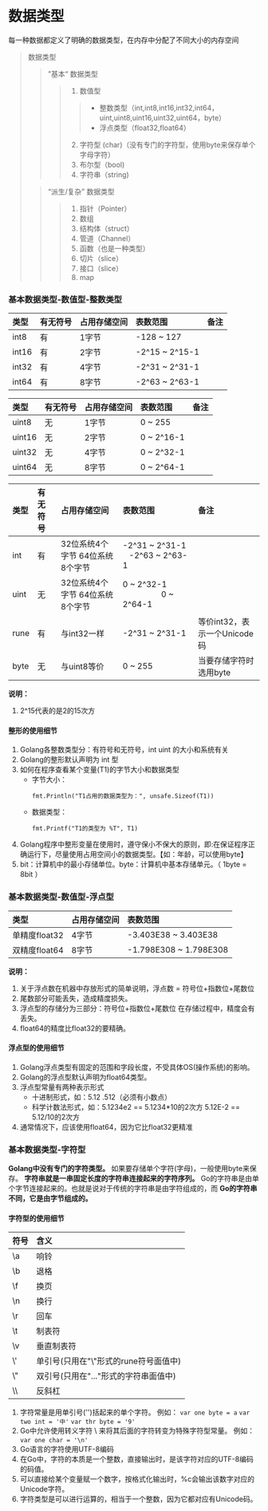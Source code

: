 # 数据类型

每一种数据都定义了明确的数据类型，在内存中分配了不同大小的内存空间

> 数据类型
> > ”基本“ 数据类型
> > > 1. 数值型
> > > > * 整数类型（int,int8,int16,int32,int64，uint,uint8,uint16,uint32,uint64，byte）
> > > > * 浮点类型（float32,float64）
> > > 2. 字符型 (char)（没有专门的字符型，使用byte来保存单个字母字符）
> > > 3. 布尔型（bool)
> > > 4. 字符串（string)
>
> > “派生/复杂” 数据类型
> > > 1. 指针（Pointer）
> > > 2. 数组
> > > 3. 结构体（struct）
> > > 4. 管道（Channel）
> > > 5. 函数（也是一种类型）
> > > 6. 切片（slice）
> > > 7. 接口（slice）
> > > 8. map

### 基本数据类型-数值型-整数类型
| 类型   | 有无符号 | 占用存储空间 | 表数范围        | 备注  |
|:------|:--------|:-----------|:---------------|:-----|
| int8  | 有      | 1字节       | -128 ~ 127     |      |
| int16 | 有      | 2字节       | -2^15 ~ 2^15-1 |      |
| int32 | 有      | 4字节       | -2^31 ~ 2^31-1 |      |
| int64 | 有      | 8字节       | -2^63 ~ 2^63-1 |      |

| 类型    | 有无符号 | 占用存储空间 | 表数范围    | 备注  |
|:-------|:--------|:-----------|:-----------|:-----|
| uint8  | 无      | 1字节       | 0 ~ 255    |      |
| uint16 | 无      | 2字节       | 0 ~ 2^16-1 |      |
| uint32 | 无      | 4字节       | 0 ~ 2^32-1 |      |
| uint64 | 无      | 8字节       | 0 ~ 2^64-1 |      |

| 类型  | 有无符号 | 占用存储空间 | 表数范围    | 备注  |
|:-----|:--------|:-----------|:-----------|:-----|
| int | 有 | 32位系统4个字节 64位系统8个字节 | -2^31 ~ 2^31-1 &nbsp;&nbsp; -2^63 ~ 2^63-1 |      |
| uint | 无 | 32位系统4个字节 64位系统8个字节 | 0 ~ 2^32-1 &nbsp;&nbsp;&nbsp;&nbsp;&nbsp;&nbsp;&nbsp;&nbsp;&nbsp;&nbsp;&nbsp;&nbsp;&nbsp;&nbsp;&nbsp;&nbsp;&nbsp; 0 ~ 2^64-1 |      |
| rune | 有      | 与int32一样  | -2^31 ~ 2^31-1 | 等价int32，表示一个Unicode码 |
| byte | 无      | 与uint8等价  | 0 ~ 255 | 当要存储字符时选用byte |
**说明：**
1. 2^15代表的是2的15次方

#### 整形的使用细节
1. Golang各整数类型分：有符号和无符号，int uint 的大小和系统有关
2. Golang的整形默认声明为 int 型
3. 如何在程序查看某个变量(T1)的字节大小和数据类型
    * 字节大小：
        ```
        fmt.Println("T1占用的数据类型为：", unsafe.Sizeof(T1))
        ```
    * 数据类型：
        ```
        fmt.Printf("T1的类型为 %T", T1)
        ```
4. Golang程序中整形变量在使用时，遵守保小不保大的原则，即:在保证程序正确运行下，尽量使用占用空间小的数据类型。【如：年龄，可以使用byte】
5. bit：计算机中的最小存储单位。byte：计算机中基本存储单元。（ 1byte = 8bit ）

### 基本数据类型-数值型-浮点型
| 类型          | 占用存储空间 | 表数范围                |
|:-------------|:-----------|:-----------------------|
| 单精度float32 | 4字节       | -3.403E38 ~ 3.403E38   |
| 双精度float64 | 8字节       | -1.798E308 ~ 1.798E308 |

**说明：**
1. 关于浮点数在机器中存放形式的简单说明，浮点数 = 符号位+指数位+尾数位
2. 尾数部分可能丢失，造成精度损失。
3. 浮点型的存储分为三部分：符号位+指数位+尾数位 在存储过程中，精度会有丢失。
4. float64的精度比float32的要精确。

#### 浮点型的使用细节
1. Golang浮点类型有固定的范围和字段长度，不受具体OS(操作系统)的影响。
2. Golang的浮点型默认声明为float64类型。
3. 浮点型常量有两种表示形式
    * 十进制形式，如：5.12    .512（必须有小数点）
    * 科学计数法形式，如：5.1234e2 == 5.1234*10的2次方    5.12E-2 == 5.12/10的2次方
4. 通常情况下，应该使用float64，因为它比float32更精准

### 基本数据类型-字符型
**Golang中没有专门的字符类型。** 如果要存储单个字符(字母)，一般使用byte来保存。
**字符串就是一串固定长度的字符串连接起来的字符序列。** Go的字符串是由单个字节连接起来的。也就是说对于传统的字符串是由字符组成的，而 **Go的字符串不同，它是由字节组成的。**

#### 字符型的使用细节

| 符号 | 含义 |
|:----|:----|
| \a | 响铃 |
| \b | 退格 |
| \f | 换页 |
| \n | 换行 |
| \r | 回车 |
| \t | 制表符 |
| \v | 垂直制表符 |
| \\' | 单引号(只用在\"\\"形式的rune符号面值中) |
| \\" | 双引号(只用在\"...\"形式的字符串面值中) |
| \\\ | 反斜杠 |

1. 字符常量是用单引号('')括起来的单个字符。
    例如：
    `var one byte = a`
    `var two int = '中'`
    `var thr byte = '9'`
2. Go中允许使用转义字符 \ 来将其后面的字符转变为特殊字符型常量。
    例如：
    `var one char = '\n'`
3. Go语言的字符使用UTF-8编码
4. 在Go中，字符的本质是一个整数，直接输出时，是该字符对应的UTF-8编码的码值。
5. 可以直接给某个变量赋一个数字，按格式化输出时，%c会输出该数字对应的Unicode字符。
6. 字符类型是可以进行运算的，相当于一个整数，因为它都对应有Unicode码。



























